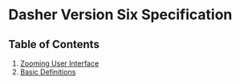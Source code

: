 # Dasher Version Six Specification

## Table of Contents
1.  [Zooming User Interface](ZoomingUserInterface/ZoomingUserInterface.md)
2.  [Basic Definitions](BasicDefinitions/BasicDefinitions.md)
